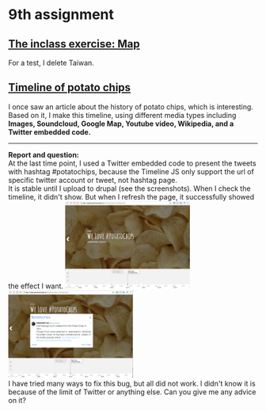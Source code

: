 # 9th assignment
<h2><a href="http://dev-holyif.pantheonsite.io/map3/"> The inclass exercise: Map </a></h2>
<p> For a test, I delete Taiwan.</p>
<h2><a href="http://dev-holyif.pantheonsite.io/timeline/chips_timeline.html">Timeline of potato chips</a></h2>
<p> I once saw an article about the history of potato chips, which is interesting. Based on it, I make this timeline, using different media types including <strong>Images, Soundcloud, Google Map, Youtube video, Wikipedia, and a Twitter embedded code.</strong></p>

<hr>
<b>Report and question:</b>
<br>At the last time point, I used a Twitter embedded code to present the tweets with hashtag #potatochips, because the Timeline JS only support the url of specific twitter account or tweet, not hashtag page.
<br>It is stable until I upload to drupal (see the screenshots). When I check the timeline, it didn't show. But when I refresh the page, it successfully showed the effect I want.
<img src="fail.png" height="50%" width="50%" ><img src="successful.png" height="50%" width="50%" >
<br>I have tried many ways to fix this bug, but all did not work. I didn't know it is because of the limit of Twitter or anything else. Can you give me any advice on it?
